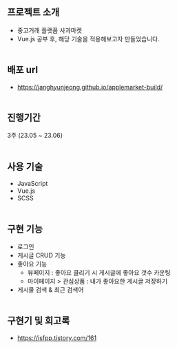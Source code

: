 ## 프로젝트 소개

- 중고거래 플랫폼 사과마켓
- Vue.js 공부 후, 해당 기술을 적용해보고자 만들었습니다.
  <br>
  <br>

## 배포 url

- https://janghyunjeong.github.io/applemarket-build/
  <br>
  <br>

## 진행기간

3주 (23.05 ~ 23.06)
<br>
<br>

## 사용 기술

- JavaScript
- Vue.js
- SCSS
  <br>
  <br>

## 구현 기능

- 로그인
- 게시글 CRUD 기능
- 좋아요 기능
  - 뷰페이지 : 좋아요 클리기 시 게시글에 좋아요 갯수 카운팅
  - 마이페이지 > 관심상품 : 내가 좋아요한 게시글 저장하기
- 게시물 검색 & 최근 검색어
  <br>
  <br>

## 구현기 및 회고록

- https://isfpp.tistory.com/161
